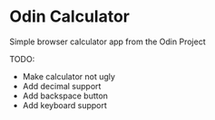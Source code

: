 # Odin Calculator
Simple browser calculator app from the Odin Project

TODO: 
* Make calculator not ugly
* Add decimal support
* Add backspace button
* Add keyboard support
